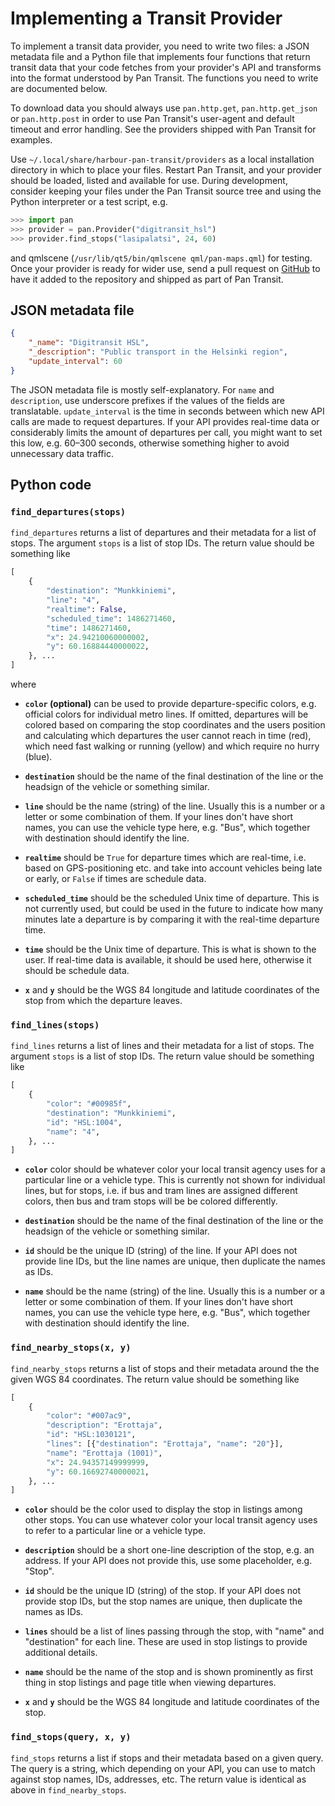 Implementing a Transit Provider
===============================

To implement a transit data provider, you need to write two files: a
JSON metadata file and a Python file that implements four functions that
return transit data that your code fetches from your provider's API and
transforms into the format understood by Pan Transit. The functions you
need to write are documented below.

To download data you should always use `pan.http.get`,
`pan.http.get_json` or `pan.http.post` in order to use Pan Transit's
user-agent and default timeout and error handling. See the providers
shipped with Pan Transit for examples.

Use `~/.local/share/harbour-pan-transit/providers` as a local installation
directory in which to place your files. Restart Pan Transit, and your provider
should be loaded, listed and available for use. During development,
consider keeping your files under the Pan Transit source tree and using
the Python interpreter or a test script, e.g.

```python
>>> import pan
>>> provider = pan.Provider("digitransit_hsl")
>>> provider.find_stops("lasipalatsi", 24, 60)
```

and qmlscene (`/usr/lib/qt5/bin/qmlscene qml/pan-maps.qml`) for testing.
Once your provider is ready for wider use, send a pull request
on [GitHub][pull-request] to have it added to the repository and shipped
as part of Pan Transit.

[pull-request]: https://github.com/otsaloma/pan-transit/pulls

## JSON metadata file

```json
{
    "_name": "Digitransit HSL",
    "_description": "Public transport in the Helsinki region",
    "update_interval": 60
}
```

The JSON metadata file is mostly self-explanatory. For `name` and
`description`, use underscore prefixes if the values of the fields are
translatable. `update_interval` is the time in seconds between which new
API calls are made to request departures. If your API provides real-time
data or considerably limits the amount of departures per call, you might
want to set this low, e.g. 60–300 seconds, otherwise something higher to
avoid unnecessary data traffic.

## Python code

### `find_departures(stops)`

`find_departures` returns a list of departures and their metadata for a
list of stops. The argument `stops` is a list of stop IDs. The return
value should be something like

```python
[
    {
        "destination": "Munkkiniemi",
        "line": "4",
        "realtime": False,
        "scheduled_time": 1486271460,
        "time": 1486271460,
        "x": 24.94210060000002,
        "y": 60.16884440000022,
    }, ...
]
```

where

* **`color` (optional)** can be used to provide departure-specific
  colors, e.g. official colors for individual metro lines. If omitted,
  departures will be colored based on comparing the stop coordinates and
  the users position and calculating which departures the user cannot
  reach in time (red), which need fast walking or running (yellow) and
  which require no hurry (blue).

* **`destination`** should be the name of the final destination of the
  line or the headsign of the vehicle or something similar.

* **`line`** should be the name (string) of the line. Usually this is a
  number or a letter or some combination of them. If your lines don't
  have short names, you can use the vehicle type here, e.g. "Bus", which
  together with destination should identify the line.

* **`realtime`** should be `True` for departure times which are
  real-time, i.e. based on GPS-positioning etc. and take into account
  vehicles being late or early, or `False` if times are schedule data.

* **`scheduled_time`** should be the scheduled Unix time of departure.
  This is not currently used, but could be used in the future to
  indicate how many minutes late a departure is by comparing it with the
  real-time departure time.

* **`time`** should be the Unix time of departure. This is what is shown
  to the user. If real-time data is available, it should be used here,
  otherwise it should be schedule data.

* **`x`** and **`y`** should be the WGS 84 longitude and latitude
  coordinates of the stop from which the departure leaves.

### `find_lines(stops)`

`find_lines` returns a list of lines and their metadata for a list of
stops. The argument `stops` is a list of stop IDs. The return value
should be something like

```python
[
    {
        "color": "#00985f",
        "destination": "Munkkiniemi",
        "id": "HSL:1004",
        "name": "4",
    }, ...
]
```

* **`color`** color should be whatever color your local transit agency
  uses for a particular line or a vehicle type. This is currently not
  shown for individual lines, but for stops, i.e. if bus and tram lines
  are assigned different colors, then bus and tram stops will be be
  colored differently.

* **`destination`** should be the name of the final destination of the
  line or the headsign of the vehicle or something similar.

* **`id`** should be the unique ID (string) of the line. If your API
  does not provide line IDs, but the line names are unique, then
  duplicate the names as IDs.

* **`name`** should be the name (string) of the line. Usually this is a
  number or a letter or some combination of them. If your lines don't
  have short names, you can use the vehicle type here, e.g. "Bus", which
  together with destination should identify the line.

### `find_nearby_stops(x, y)`

`find_nearby_stops` returns a list of stops and their metadata around
the the given WGS 84 coordinates. The return value should be something
like

```python
[
    {
        "color": "#007ac9",
        "description": "Erottaja",
        "id": "HSL:1030121",
        "lines": [{"destination": "Erottaja", "name": "20"}],
        "name": "Erottaja (1001)",
        "x": 24.94357149999999,
        "y": 60.16692740000021,
    }, ...
]
```

* **`color`** should be the color used to display the stop in listings
  among other stops. You can use whatever color your local transit
  agency uses to refer to a particular line or a vehicle type.

* **`description`** should be a short one-line description of the stop,
  e.g. an address. If your API does not provide this, use some
  placeholder, e.g. "Stop".

* **`id`** should be the unique ID (string) of the stop. If your API
  does not provide stop IDs, but the stop names are unique, then
  duplicate the names as IDs.

* **`lines`** should be a list of lines passing through the stop, with
  "name" and "destination" for each line. These are used in stop
  listings to provide additional details.

* **`name`** should be the name of the stop and is shown prominently as
  first thing in stop listings and page title when viewing departures.

* **`x`** and **`y`** should be the WGS 84 longitude and latitude
  coordinates of the stop.

### `find_stops(query, x, y)`

`find_stops` returns a list if stops and their metadata based on a given
query. The query is a string, which depending on your API, you can use
to match against stop names, IDs, addresses, etc. The return value is
identical as above in `find_nearby_stops`.
